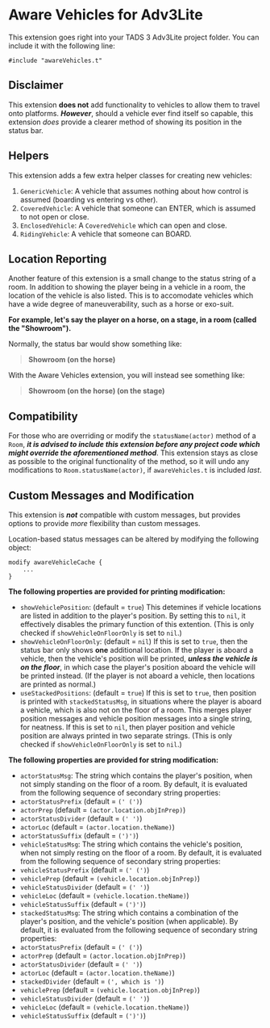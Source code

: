 # Aware Vehicles for Adv3Lite
This extension goes right into your TADS 3 Adv3Lite project folder.
You can include it with the following line:

```
#include "awareVehicles.t"
```

## Disclaimer
This extension **does not** add functionality to vehicles to allow them to travel onto platforms.
***However***, should a vehicle ever find itself so capable, this extension *does* provide a clearer method of showing its position in the status bar.

## Helpers
This extension adds a few extra helper classes for creating new vehicles:
1. `GenericVehicle`: A vehicle that assumes nothing about how control is assumed (boarding vs entering vs other).
2. `CoveredVehicle`: A vehicle that someone can ENTER, which is assumed to not open or close.
3. `EnclosedVehicle`: A `CoveredVehicle` which can open and close.
4. `RidingVehicle`: A vehicle that someone can BOARD.

## Location Reporting
Another feature of this extension is a small change to the status string of a room.
In addition to showing the player being in a vehicle in a room, the location of the vehicle is also listed.
This is to accomodate vehicles which have a wide degree of maneuverability, such as a horse or exo-suit.

**For example, let's say the player on a horse, on a stage, in a room (called the "Showroom").**

Normally, the status bar would show something like:
>**Showroom (on the horse)**

With the Aware Vehicles extension, you will instead see something like:
>**Showroom (on the horse) (on the stage)**

## Compatibility
For those who are overriding or modify the `statusName(actor)` method of a `Room`, ***it is advised to include this extension before any project code which might override the aforementioned method***.
This extension stays as close as possible to the original functionality of the method, so it will undo any modifications to `Room.statusName(actor)`, if `awareVehicles.t` is included *last*.

## Custom Messages and Modification
This extension is ***not*** compatible with custom messages, but provides options to provide *more* flexibility than custom messages.

Location-based status messages can be altered by modifying the following object:
```
modify awareVehicleCache {
    ...
}
```

**The following properties are provided for printing modification:**

- `showVehiclePosition`: (default = `true`) This detemines if vehicle locations are listed in addition to the player's position. By setting this to `nil`, it effectively disables the primary function of this extention. (This is only checked if `showVehicleOnFloorOnly` is set to `nil`.)
- `showVehicleOnFloorOnly`: (default = `nil`) If this is set to `true`, then the status bar only shows **one** additional location. If the player is aboard a vehicle, then the vehicle's position will be printed, ***unless the vehicle is on the floor***, in which case the player's position aboard the vehicle will be printed instead. (If the player is not aboard a vehicle, then locations are printed as normal.)
- `useStackedPositions`: (default = `true`) If this is set to `true`, then position is printed with `stackedStatusMsg`, in situations where the player is aboard a vehicle, which is also not on the floor of a room. This merges player position messages and vehicle position messages into a single string, for neatness. If this is set to `nil`, then player position and vehicle position are always printed in two separate strings. (This is only checked if `showVehicleOnFloorOnly` is set to `nil`.)

**The following properties are provided for string modification:**

- `actorStatusMsg`: The string which contains the player's position, when not simply standing on the floor of a room. By default, it is evaluated from the following sequence of secondary string properties:
 - `actorStatusPrefix` (default = `(' (')`)
 - `actorPrep` (default = `(actor.location.objInPrep)`)
 - `actorStatusDivider` (default = `(' ')`)
 - `actorLoc` (default = `(actor.location.theName)`)
 - `actorStatusSuffix` (default = `(')')`)
- `vehicleStatusMsg`: The string which contains the vehicle's position, when not simply resting on the floor of a room. By default, it is evaluated from the following sequence of secondary string properties:
 - `vehicleStatusPrefix` (default = `(' (')`)
 - `vehiclePrep` (default = `(vehicle.location.objInPrep)`)
 - `vehicleStatusDivider` (default = `(' ')`)
 - `vehicleLoc` (default = `(vehicle.location.theName)`)
 - `vehicleStatusSuffix` (default = `(')')`)
- `stackedStatusMsg`: The string which contains a combination of the player's position, and the vehicle's position (when applicable). By default, it is evaluated from the following sequence of secondary string properties:
 - `actorStatusPrefix` (default = `(' (')`)
 - `actorPrep` (default = `(actor.location.objInPrep)`)
 - `actorStatusDivider` (default = `(' ')`)
 - `actorLoc` (default = `(actor.location.theName)`)
 - `stackedDivider` (default = `(', which is ')`)
 - `vehiclePrep` (default = `(vehicle.location.objInPrep)`)
 - `vehicleStatusDivider` (default = `(' ')`)
 - `vehicleLoc` (default = `(vehicle.location.theName)`)
 - `vehicleStatusSuffix` (default = `(')')`)
